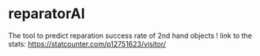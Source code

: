 # reparatorAI

The tool to predict reparation success rate of 2nd hand objects !
link to the stats: https://statcounter.com/p12751623/visitor/
